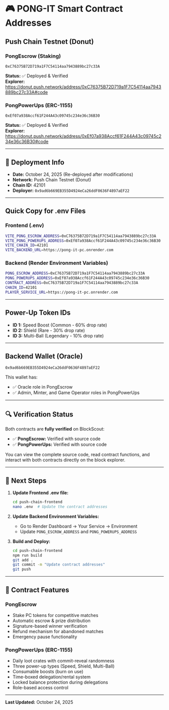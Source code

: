 # 🎮 PONG-IT Smart Contract Addresses

## Push Chain Testnet (Donut)

### PongEscrow (Staking)
```
0xC76375B72D719a1F7C54114aa7943889bc27c33A
```
**Status:** ✅ Deployed & Verified  
**Explorer:** https://donut.push.network/address/0xC76375B72D719a1F7C54114aa7943889bc27c33A#code

### PongPowerUps (ERC-1155)
```
0xEf07a938Accf61F244A43c09745c234e36c36B30
```
**Status:** ✅ Deployed & Verified  
**Explorer:** https://donut.push.network/address/0xEf07a938Accf61F244A43c09745c234e36c36B30#code

---

## 📅 Deployment Info
- **Date:** October 24, 2025 (Re-deployed after modifications)
- **Network:** Push Chain Testnet (Donut)
- **Chain ID:** 42101
- **Deployer:** `0x9ad6b669EB355D4924eCa26ddF0636F4897aEF22`

---

## Quick Copy for .env Files

### Frontend (.env)
```bash
VITE_PONG_ESCROW_ADDRESS=0xC76375B72D719a1F7C54114aa7943889bc27c33A
VITE_PONG_POWERUPS_ADDRESS=0xEf07a938Accf61F244A43c09745c234e36c36B30
VITE_CHAIN_ID=42101
VITE_BACKEND_URL=https://pong-it-pc.onrender.com
```

### Backend (Render Environment Variables)
```bash
PONG_ESCROW_ADDRESS=0xC76375B72D719a1F7C54114aa7943889bc27c33A
PONG_POWERUPS_ADDRESS=0xEf07a938Accf61F244A43c09745c234e36c36B30
CONTRACT_ADDRESS=0xC76375B72D719a1F7C54114aa7943889bc27c33A
CHAIN_ID=42101
PLAYER_SERVICE_URL=https://pong-it-pc.onrender.com
```

---

## Power-Up Token IDs

- **ID 1:** Speed Boost (Common - 60% drop rate)
- **ID 2:** Shield (Rare - 30% drop rate)
- **ID 3:** Multi-Ball (Legendary - 10% drop rate)

---

## Backend Wallet (Oracle)
```
0x9ad6b669EB355D4924eCa26ddF0636F4897aEF22
```

This wallet has:
- ✅ Oracle role in PongEscrow
- ✅ Admin, Minter, and Game Operator roles in PongPowerUps

---

## 🔍 Verification Status

Both contracts are **fully verified** on BlockScout:
- ✅ **PongEscrow:** Verified with source code
- ✅ **PongPowerUps:** Verified with source code

You can view the complete source code, read contract functions, and interact with both contracts directly on the block explorer.

---

## 📝 Next Steps

1. **Update Frontend .env file:**
   ```bash
   cd push-chain-frontend
   nano .env  # Update the contract addresses
   ```

2. **Update Backend Environment Variables:**
   - Go to Render Dashboard → Your Service → Environment
   - Update `PONG_ESCROW_ADDRESS` and `PONG_POWERUPS_ADDRESS`

3. **Build and Deploy:**
   ```bash
   cd push-chain-frontend
   npm run build
   git add .
   git commit -m "Update contract addresses"
   git push
   ```

---

## 🎯 Contract Features

### PongEscrow
- Stake PC tokens for competitive matches
- Automatic escrow & prize distribution
- Signature-based winner verification
- Refund mechanism for abandoned matches
- Emergency pause functionality

### PongPowerUps (ERC-1155)
- Daily loot crates with commit-reveal randomness
- Three power-up types (Speed, Shield, Multi-Ball)
- Consumable boosts (burn on use)
- Time-boxed delegation/rental system
- Locked balance protection during delegations
- Role-based access control

---

**Last Updated:** October 24, 2025
